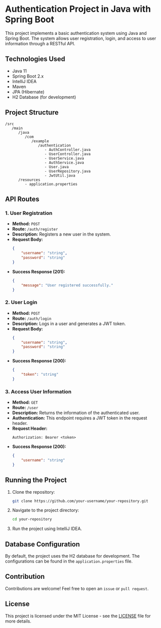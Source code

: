 # Authentication Project in Java with Spring Boot

This project implements a basic authentication system using Java and Spring Boot. The system allows user registration, login, and access to user information through a RESTful API.

## Technologies Used

- Java 11
- Spring Boot 2.x
- IntelliJ IDEA
- Maven
- JPA (Hibernate)
- H2 Database (for development)

## Project Structure

```
/src
   /main
      /java
         /com
            /example
               /authentication
                  - AuthController.java
                  - UserController.java
                  - UserService.java
                  - AuthService.java
                  - User.java
                  - UserRepository.java
                  - JwtUtil.java
      /resources
         - application.properties
```

## API Routes

### 1. User Registration

- **Method:** `POST`
- **Route:** `/auth/register`
- **Description:** Registers a new user in the system.
- **Request Body:**
    ```json
    {
        "username": "string",
        "password": "string"
    }
    ```
- **Success Response (201):**
    ```json
    {
        "message": "User registered successfully."
    }
    ```

### 2. User Login

- **Method:** `POST`
- **Route:** `/auth/login`
- **Description:** Logs in a user and generates a JWT token.
- **Request Body:**
    ```json
    {
        "username": "string",
        "password": "string"
    }
    ```
- **Success Response (200):**
    ```json
    {
        "token": "string"
    }
    ```

### 3. Access User Information

- **Method:** `GET`
- **Route:** `/user`
- **Description:** Returns the information of the authenticated user.
- **Authentication:** This endpoint requires a JWT token in the request header.
- **Request Header:**
    ```
    Authorization: Bearer <token>
    ```
- **Success Response (200):**
    ```json
    {
        "username": "string"
    }
    ```

## Running the Project

1. Clone the repository:
   ```bash
   git clone https://github.com/your-username/your-repository.git
   ```

2. Navigate to the project directory:
   ```bash
   cd your-repository
   ```

3. Run the project using IntelliJ IDEA.

## Database Configuration

By default, the project uses the H2 database for development. The configurations can be found in the `application.properties` file.

## Contribution

Contributions are welcome! Feel free to open an `issue` or `pull request`.

## License

This project is licensed under the MIT License - see the [LICENSE](LICENSE) file for more details.
